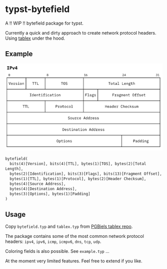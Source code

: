 # typst-bytefield
A  !! WIP !! bytefield package for typst.

Currently a quick and dirty approach to create network protocol headers.
Using [tablex](https://github.com/PgBiel/typst-tablex) under the hood.

## Example

![ipv4 example](ipv4-example.png)

```typst  
bytefield(
  bits(4)[Version], bits(4)[TTL], bytes(1)[TOS], bytes(2)[Total Length],
  bytes(2)[Identification], bits(3)[Flags], bits(13)[Fragment Offset],
  bytes(1)[TTL], bytes(1)[Protocol], bytes(2)[Header Checksum],
  bytes(4)[Source Address],
  bytes(4)[Destination Address],
  bytes(3)[Options], bytes(1)[Padding]
)
```

## Usage

Copy `bytefield.typ` and `tablex.typ` from [PGBiels tablex repo](https://github.com/PgBiel/typst-tablex).

The package contains some of the most common network protocol headers: `ipv4`, `ipv6`, `icmp`, `icmpv6`, `dns`, `tcp`, `udp`.

Coloring fields is also possible. See `example.typ` ...

At the moment very limited features. Feel free to extend if you like.
